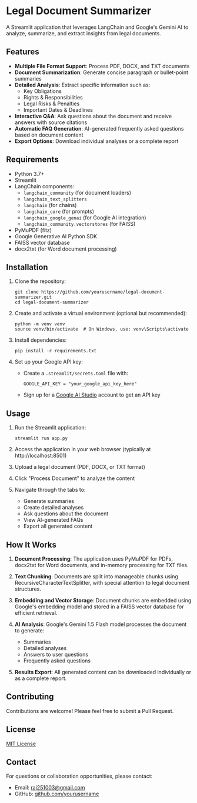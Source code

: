 # Legal Document Summarizer

A Streamlit application that leverages LangChain and Google's Gemini AI to analyze, summarize, and extract insights from legal documents.

## Features

- **Multiple File Format Support**: Process PDF, DOCX, and TXT documents
- **Document Summarization**: Generate concise paragraph or bullet-point summaries
- **Detailed Analysis**: Extract specific information such as:
  - Key Obligations
  - Rights & Responsibilities
  - Legal Risks & Penalties
  - Important Dates & Deadlines
- **Interactive Q&A**: Ask questions about the document and receive answers with source citations
- **Automatic FAQ Generation**: AI-generated frequently asked questions based on document content
- **Export Options**: Download individual analyses or a complete report

## Requirements

- Python 3.7+
- Streamlit
- LangChain components:
  - `langchain_community` (for document loaders)
  - `langchain_text_splitters`
  - `langchain` (for chains)
  - `langchain_core` (for prompts)
  - `langchain_google_genai` (for Google AI integration)
  - `langchain_community.vectorstores` (for FAISS)
- PyMuPDF (fitz)
- Google Generative AI Python SDK
- FAISS vector database
- docx2txt (for Word document processing)

## Installation

1. Clone the repository:
   ```
   git clone https://github.com/yourusername/legal-document-summarizer.git
   cd legal-document-summarizer
   ```

2. Create and activate a virtual environment (optional but recommended):
   ```
   python -m venv venv
   source venv/bin/activate  # On Windows, use: venv\Scripts\activate
   ```

3. Install dependencies:
   ```
   pip install -r requirements.txt
   ```

4. Set up your Google API key:
   - Create a `.streamlit/secrets.toml` file with:
     ```
     GOOGLE_API_KEY = "your_google_api_key_here"
     ```
   - Sign up for a [Google AI Studio](https://ai.google.dev/) account to get an API key

## Usage

1. Run the Streamlit application:
   ```
   streamlit run app.py
   ```

2. Access the application in your web browser (typically at http://localhost:8501)

3. Upload a legal document (PDF, DOCX, or TXT format)

4. Click "Process Document" to analyze the content

5. Navigate through the tabs to:
   - Generate summaries
   - Create detailed analyses
   - Ask questions about the document
   - View AI-generated FAQs
   - Export all generated content

## How It Works

1. **Document Processing**: The application uses PyMuPDF for PDFs, docx2txt for Word documents, and in-memory processing for TXT files.

2. **Text Chunking**: Documents are split into manageable chunks using RecursiveCharacterTextSplitter, with special attention to legal document structures.

3. **Embedding and Vector Storage**: Document chunks are embedded using Google's embedding model and stored in a FAISS vector database for efficient retrieval.

4. **AI Analysis**: Google's Gemini 1.5 Flash model processes the document to generate:
   - Summaries
   - Detailed analyses
   - Answers to user questions
   - Frequently asked questions

5. **Results Export**: All generated content can be downloaded individually or as a complete report.

## Contributing

Contributions are welcome! Please feel free to submit a Pull Request.

## License

[MIT License](LICENSE)

## Contact

For questions or collaboration opportunities, please contact:
- Email: raj251003@gmail.com
- GitHub: [github.com/yourusername](https://github.com/yourusername)
